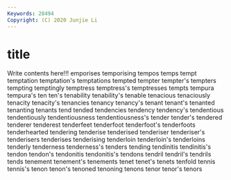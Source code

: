 ```yaml
---
Keywords: 28494
Copyright: (C) 2020 Junjie Li
---
```


# title

Write contents here!!!
emporises
temporising 
tempos 
temps 
tempt 
temptation 
temptation's 
temptations 
tempted 
tempter 
tempter's
tempters 
tempting 
temptingly 
temptress 
temptress's 
temptresses 
tempts 
tempura 
tempura's 
ten
ten's 
tenability 
tenability's 
tenable 
tenacious 
tenaciously 
tenacity 
tenacity's 
tenancies 
tenancy
tenancy's 
tenant 
tenant's 
tenanted 
tenanting 
tenants 
tend 
tended 
tendencies 
tendency
tendency's 
tendentious 
tendentiously 
tendentiousness 
tendentiousness's 
tender 
tender's 
tendered 
tenderer 
tenderest
tenderfeet 
tenderfoot 
tenderfoot's 
tenderfoots 
tenderhearted 
tendering 
tenderise 
tenderised 
tenderiser 
tenderiser's
tenderisers 
tenderises 
tenderising 
tenderloin 
tenderloin's 
tenderloins 
tenderly 
tenderness 
tenderness's 
tenders
tending 
tendinitis 
tendinitis's 
tendon 
tendon's 
tendonitis 
tendonitis's 
tendons 
tendril 
tendril's
tendrils 
tends 
tenement 
tenement's 
tenements 
tenet 
tenet's 
tenets 
tenfold 
tennis
tennis's 
tenon 
tenon's 
tenoned 
tenoning 
tenons 
tenor 
tenor's 
tenors 
